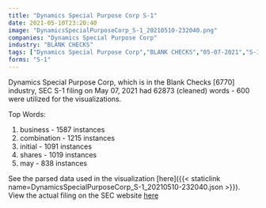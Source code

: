 ```yaml
---
title: "Dynamics Special Purpose Corp S-1"
date: 2021-05-10T23:20:40
image: "DynamicsSpecialPurposeCorp_S-1_20210510-232040.png"
companies: "Dynamics Special Purpose Corp"
industry: "BLANK CHECKS"
tags: ["Dynamics Special Purpose Corp","BLANK CHECKS","05-07-2021","S-1"]
forms: "S-1"
---
```

Dynamics Special Purpose Corp, which is in the Blank Checks [6770] industry, SEC S-1 filing on May 07, 2021 had 62873 (cleaned) words - 600 were utilized for the visualizations.

Top Words:
1. business - 1587 instances
2. combination - 1215 instances
3. initial - 1091 instances
4. shares - 1019 instances
5. may - 838 instances


See the parsed data used in the visualization [here]({{< staticlink name=DynamicsSpecialPurposeCorp_S-1_20210510-232040.json >}}).  
View the actual filing on the SEC website [here](https://www.sec.gov/Archives/edgar/data/1854270/0001193125-21-155075.txt)